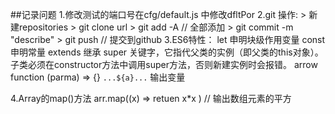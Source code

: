 ##记录问题
1.修改测试的端口号在cfg/default.js 中修改dfltPor
2.git 操作:
	> 新建repositories 
	> git clone url
	> git add -A 	// 全部添加
	> git commit -m "describe"
	> git push 		// 提交到github
3.ES6特性：
	let  申明块级作用变量
	const  申明常量
	extends  继承
	super	关键字，它指代父类的实例（即父类的this对象）。子类必须在constructor方法中调用super方法，否则新建实例时会报错。
	arrow function 	(parma) => {}
	`...${a}...` 	输出变量

4.Array的map()方法
	arr.map((x) => retuen x*x )		// 输出数组元素的平方